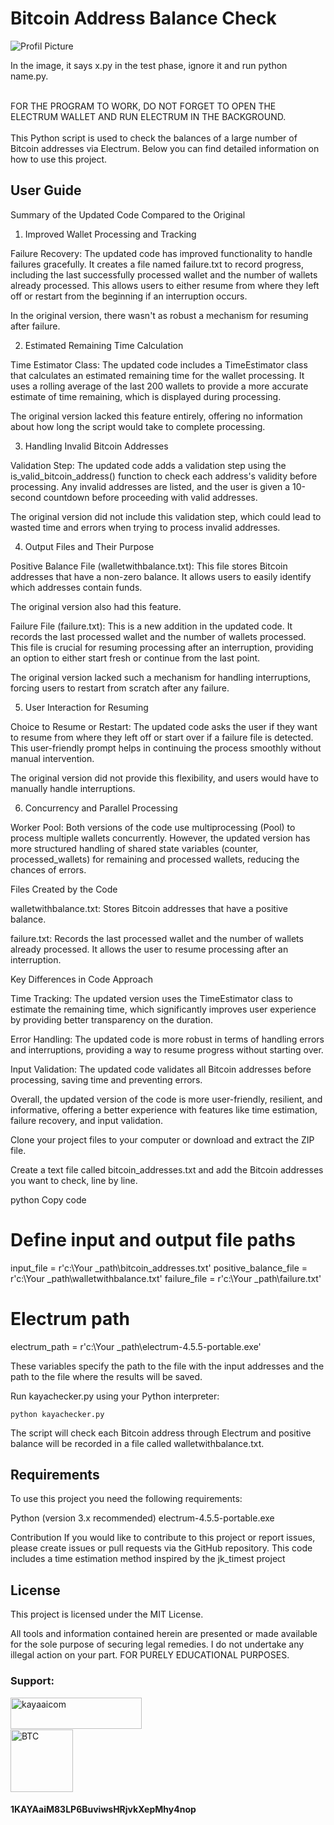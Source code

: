 <h1>Bitcoin Address Balance Check</h1>

![Profil Picture](https://raw.githubusercontent.com/kayaaicom/Electrum-Bitcoin-Address-Balance-Checker/main/test.png)

In the image, it says x.py in the test phase, ignore it and run python name.py.

<br>
FOR THE PROGRAM TO WORK, DO NOT FORGET TO OPEN THE ELECTRUM WALLET AND RUN ELECTRUM IN THE BACKGROUND.<br>
<br>
This Python script is used to check the balances of a large number of Bitcoin addresses via Electrum. Below you can find detailed information on how to use this project.

<h2>User Guide</h1>
Summary of the Updated Code Compared to the Original

1. Improved Wallet Processing and Tracking

Failure Recovery: The updated code has improved functionality to handle failures gracefully. It creates a file named failure.txt to record progress, including the last successfully processed wallet and the number of wallets already processed. This allows users to either resume from where they left off or restart from the beginning if an interruption occurs.

In the original version, there wasn't as robust a mechanism for resuming after failure.

2. Estimated Remaining Time Calculation

Time Estimator Class: The updated code includes a TimeEstimator class that calculates an estimated remaining time for the wallet processing. It uses a rolling average of the last 200 wallets to provide a more accurate estimate of time remaining, which is displayed during processing.

The original version lacked this feature entirely, offering no information about how long the script would take to complete processing.

3. Handling Invalid Bitcoin Addresses

Validation Step: The updated code adds a validation step using the is_valid_bitcoin_address() function to check each address's validity before processing. Any invalid addresses are listed, and the user is given a 10-second countdown before proceeding with valid addresses.

The original version did not include this validation step, which could lead to wasted time and errors when trying to process invalid addresses.

4. Output Files and Their Purpose

Positive Balance File (walletwithbalance.txt): This file stores Bitcoin addresses that have a non-zero balance. It allows users to easily identify which addresses contain funds.

The original version also had this feature.

Failure File (failure.txt): This is a new addition in the updated code. It records the last processed wallet and the number of wallets processed. This file is crucial for resuming processing after an interruption, providing an option to either start fresh or continue from the last point.

The original version lacked such a mechanism for handling interruptions, forcing users to restart from scratch after any failure.

5. User Interaction for Resuming

Choice to Resume or Restart: The updated code asks the user if they want to resume from where they left off or start over if a failure file is detected. This user-friendly prompt helps in continuing the process smoothly without manual intervention.

The original version did not provide this flexibility, and users would have to manually handle interruptions.

6. Concurrency and Parallel Processing

Worker Pool: Both versions of the code use multiprocessing (Pool) to process multiple wallets concurrently. However, the updated version has more structured handling of shared state variables (counter, processed_wallets) for remaining and processed wallets, reducing the chances of errors.

Files Created by the Code

walletwithbalance.txt: Stores Bitcoin addresses that have a positive balance.

failure.txt: Records the last processed wallet and the number of wallets already processed. It allows the user to resume processing after an interruption.

Key Differences in Code Approach

Time Tracking: The updated version uses the TimeEstimator class to estimate the remaining time, which significantly improves user experience by providing better transparency on the duration.

Error Handling: The updated code is more robust in terms of handling errors and interruptions, providing a way to resume progress without starting over.

Input Validation: The updated code validates all Bitcoin addresses before processing, saving time and preventing errors.

Overall, the updated version of the code is more user-friendly, resilient, and informative, offering a better experience with features like time estimation, failure recovery, and input validation.



Clone your project files to your computer or download and extract the ZIP file.

Create a text file called bitcoin_addresses.txt and add the Bitcoin addresses you want to check, line by line.

python
Copy code
# Define input and output file paths
input_file = r'c:\\Your _path\\bitcoin_addresses.txt'
positive_balance_file = r'c:\\Your _path\\walletwithbalance.txt'
failure_file = r'c:\\Your _path\\failure.txt'
# Electrum path
electrum_path = r'c:\\Your _path\\electrum-4.5.5-portable.exe'

These variables specify the path to the file with the input addresses and the path to the file where the results will be saved.

Run kayachecker.py using your Python interpreter:

    python kayachecker.py

The script will check each Bitcoin address through Electrum and positive balance will be recorded in a file called walletwithbalance.txt.

<h2>Requirements</h2>
To use this project you need the following requirements:

Python (version 3.x recommended)
electrum-4.5.5-portable.exe

Contribution
If you would like to contribute to this project or report issues, please create issues or pull requests via the GitHub repository.
This code includes a time estimation method inspired by the jk_timest project

<h2>License</h2>
This project is licensed under the MIT License.

All tools and information contained herein are presented or made available for the sole purpose of securing legal remedies. I do not undertake any illegal action on your part. FOR PURELY EDUCATIONAL PURPOSES.

<h3>Support:</h3>
<p><a href="https://www.buymeacoffee.com/kayaaicom"> <img align="left" src="https://cdn.buymeacoffee.com/buttons/v2/default-yellow.png" height="50" width="210" alt="kayaaicom" /></a></p><br><br>
<br><img src="https://bitcoin.org/img/icons/logotop.svg?1687792074" width="100" alt="BTC"><h4>1KAYAaiM83LP6BuviwsHRjvkXepMhy4nop</h4>
